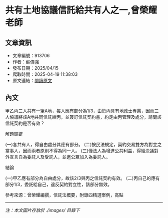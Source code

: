 # 共有土地協議信託給共有人之一,曾榮耀老師

## 文章資訊
- 文章編號：913706
- 作者：蘇偉強
- 發布日期：2025/04/15
- 爬取時間：2025-04-19 11:38:03
- 原文連結：[閱讀原文](https://real-estate.get.com.tw/Columns/detail.aspx?no=913706)

## 內文
甲乙丙三人共有一筆A地，每人應有部分為1/3，由於丙具有地政士專業，因而三人協議將該A地共同信託給丙，並簽訂信託契約書，約定由丙管理及處分，請問該信託契約是否有效？

解題關鍵

(一)各共有人，得自由處分其應有部分。 (二)按民法規定，契約交易雙方為對立之當事人，因而兩者原則不得為同一人。 (三)僅法人為增進公共利益，得經決議對外宣言自為委託人及受託人，並邀公眾加入為委託人。

結論

(一)甲乙應有部分為自由處分，故該2/3與丙之信託契約有效。 (二)丙自己的應有部分1/3，委託給自己，違反契約對立性，該部分無效。

參考來源：曾榮耀編撰，信託法概要，附錄四精選案例，高點

---
*注：本文圖片存放於 ./images/ 目錄下*
